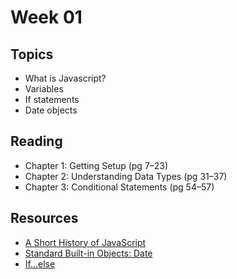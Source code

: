 # Week 01

## Topics

- What is Javascript?
- Variables
- If statements
- Date objects

## Reading
- Chapter 1: Getting Setup (pg 7–23)
- Chapter 2: Understanding Data Types (pg 31–37)
- Chapter 3: Conditional Statements (pg 54–57)

## Resources

- [A Short History of JavaScript](https://www.w3.org/community/webed/wiki/A_Short_History_of_JavaScript)
- [Standard Built-in Objects: Date](https://developer.mozilla.org/en/docs/Web/JavaScript/Reference/Global_Objects/Date) 
- [If...else](https://developer.mozilla.org/en-US/docs/Web/JavaScript/Reference/Statements/if...else)